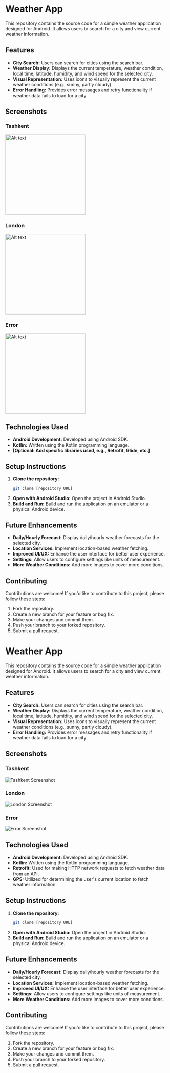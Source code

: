 # Weather App

This repository contains the source code for a simple weather application designed for Android. It allows users to search for a city and view current weather information.

## Features

*   **City Search:** Users can search for cities using the search bar.
*   **Weather Display:** Displays the current temperature, weather condition, local time, latitude, humidity, and wind speed for the selected city.
*   **Visual Representation:** Uses icons to visually represent the current weather conditions (e.g., sunny, partly cloudy).
*   **Error Handling:** Provides error messages and retry functionality if weather data fails to load for a city.

## Screenshots

### Tashkent
<img src="app/src/main/res/tashkent.png" alt="Alt text" width="250" style="display: inline-block;" />

### London
<img src="app/src/main/res/london.png" alt="Alt text" width="250" style="display: inline-block;" />

### Error
<img src="app/src/main/res/onerror.png" alt="Alt text" width="250" style="display: inline-block;" />


## Technologies Used

*   **Android Development:** Developed using Android SDK.
*   **Kotlin:** Written using the Kotlin programming language.
*   **[Optional: Add specific libraries used, e.g., Retrofit, Glide, etc.]**

## Setup Instructions

1.  **Clone the repository:**
    ```bash
    git clone [repository URL]
    ```
2.  **Open with Android Studio:** Open the project in Android Studio.
3.  **Build and Run:** Build and run the application on an emulator or a physical Android device.

## Future Enhancements

*   **Daily/Hourly Forecast:** Display daily/hourly weather forecasts for the selected city.
*   **Location Services:** Implement location-based weather fetching.
*   **Improved UI/UX:** Enhance the user interface for better user experience.
*   **Settings:** Allow users to configure settings like units of measurement.
*   **More Weather Conditions:** Add more images to cover more conditions.

## Contributing

Contributions are welcome! If you'd like to contribute to this project, please follow these steps:

1.  Fork the repository.
2.  Create a new branch for your feature or bug fix.
3.  Make your changes and commit them.
4.  Push your branch to your forked repository.
5.  Submit a pull request.
# Weather App

This repository contains the source code for a simple weather application designed for Android. It allows users to search for a city and view current weather information.

## Features

*   **City Search:** Users can search for cities using the search bar.
*   **Weather Display:** Displays the current temperature, weather condition, local time, latitude, humidity, and wind speed for the selected city.
*   **Visual Representation:** Uses icons to visually represent the current weather conditions (e.g., sunny, partly cloudy).
*   **Error Handling:** Provides error messages and retry functionality if weather data fails to load for a city.

## Screenshots

### Tashkent
![Tashkent Screenshot](https://i.imgur.com/bM4f79Q.png)

### London
![London Screenshot](![Screenshot_20250123_122251](https://github.com/user-attachments/assets/0f18542f-46b9-4f85-8bbd-8b2af07fc744)
)


### Error
![Error Screenshot](https://i.imgur.com/G8oF7vR.png)


## Technologies Used

*   **Android Development:** Developed using Android SDK.
*   **Kotlin:** Written using the Kotlin programming language.
*  **Retrofit:** Used for making HTTP network requests to fetch weather data from an API.
*   **GPS:** Utilized for determining the user's current location to fetch weather information.

## Setup Instructions

1.  **Clone the repository:**
    ```bash
    git clone [repository URL]
    ```
2.  **Open with Android Studio:** Open the project in Android Studio.
3.  **Build and Run:** Build and run the application on an emulator or a physical Android device.

## Future Enhancements

*   **Daily/Hourly Forecast:** Display daily/hourly weather forecasts for the selected city.
*   **Location Services:** Implement location-based weather fetching.
*   **Improved UI/UX:** Enhance the user interface for better user experience.
*   **Settings:** Allow users to configure settings like units of measurement.
*   **More Weather Conditions:** Add more images to cover more conditions.

## Contributing

Contributions are welcome! If you'd like to contribute to this project, please follow these steps:

1.  Fork the repository.
2.  Create a new branch for your feature or bug fix.
3.  Make your changes and commit them.
4.  Push your branch to your forked repository.
5.  Submit a pull request.
